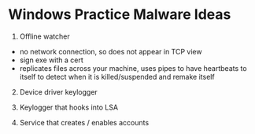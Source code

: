 # Windows Practice Malware Ideas
1. Offline watcher
- no network connection, so does not appear in TCP view
- sign exe with a cert
- replicates files across your machine, uses pipes to have heartbeats to itself to detect when it is killed/suspended and remake itself

2. Device driver keylogger

3. Keylogger that hooks into LSA

4. Service that creates / enables accounts
